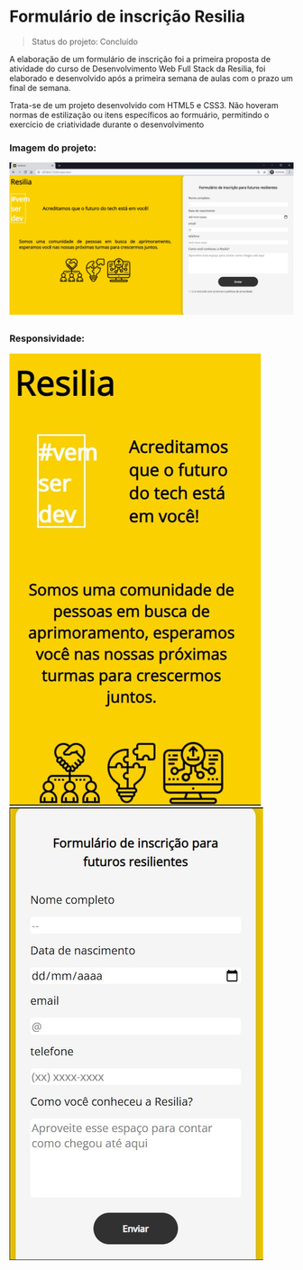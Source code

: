 # <h1>Formulário de inscrição Resilia</h1>
> Status do projeto: Concluído

<p>A elaboração de um formulário de inscrição foi a primeira proposta de atividade do curso de Desenvolvimento Web Full Stack da Resilia, foi elaborado e desenvolvido após a primeira semana de aulas com o prazo um final de semana.</p>
<p>Trata-se de um projeto desenvolvido com HTML5 e CSS3. Não hoveram normas de estilização ou itens específicos ao formuário, permitindo o exercício de criatividade durante o desenvolvimento</p


## <h3>Imagem do projeto:</h3>

 ![Página 01](https://github.com/blcrz/formResilia/blob/main/img/resilia_form.JPG)

## <h3>Responsividade:</h3>

 ![Página 02](https://github.com/blcrz/formResilia/blob/main/img/responsivo_1.JPG)
 <br>
 ![Página 03](https://github.com/blcrz/formResilia/blob/main/img/responsivo_2.JPG)
 
